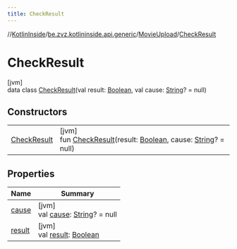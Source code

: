 ```yaml
---
title: CheckResult
---
```

//[KotlinInside](../../../../index.html)/[be.zvz.kotlininside.api.generic](../../index.html)/[MovieUpload](../index.html)/[CheckResult](index.html)



# CheckResult



[jvm]\
data class [CheckResult](index.html)(val result: [Boolean](https://kotlinlang.org/api/latest/jvm/stdlib/kotlin/-boolean/index.html), val cause: [String](https://kotlinlang.org/api/latest/jvm/stdlib/kotlin/-string/index.html)? = null)



## Constructors


| | |
|---|---|
| [CheckResult](-check-result.html) | [jvm]<br>fun [CheckResult](-check-result.html)(result: [Boolean](https://kotlinlang.org/api/latest/jvm/stdlib/kotlin/-boolean/index.html), cause: [String](https://kotlinlang.org/api/latest/jvm/stdlib/kotlin/-string/index.html)? = null) |


## Properties


| Name | Summary |
|---|---|
| [cause](cause.html) | [jvm]<br>val [cause](cause.html): [String](https://kotlinlang.org/api/latest/jvm/stdlib/kotlin/-string/index.html)? = null |
| [result](result.html) | [jvm]<br>val [result](result.html): [Boolean](https://kotlinlang.org/api/latest/jvm/stdlib/kotlin/-boolean/index.html) |

